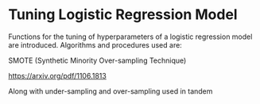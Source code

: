 # Tuning Logistic Regression Model

Functions for the tuning of hyperparameters of a logistic regression model are introduced.  Algorithms and procedures used are:

SMOTE (Synthetic Minority Over-sampling Technique)

https://arxiv.org/pdf/1106.1813

Along with under-sampling and over-sampling used in tandem
